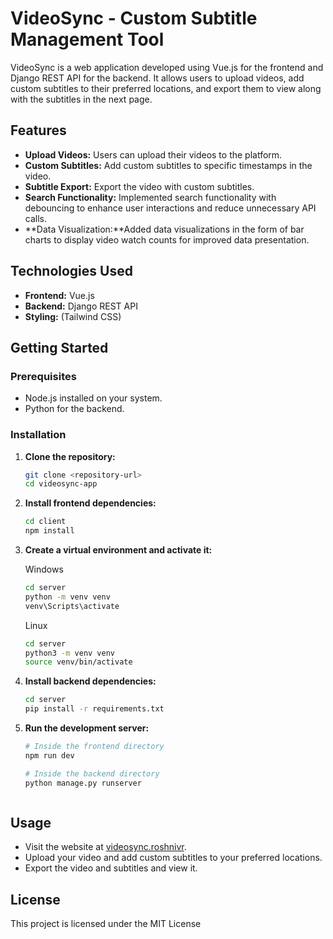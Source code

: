 # VideoSync - Custom Subtitle Management Tool

VideoSync is a web application developed using Vue.js for the frontend and Django REST API for the backend. It allows users to upload videos, add custom subtitles to their preferred locations, and export them to view along with the subtitles in the next page.

## Features

- **Upload Videos:** Users can upload their videos to the platform.
- **Custom Subtitles:** Add custom subtitles to specific timestamps in the video.
- **Subtitle Export:** Export the video with custom subtitles.
- **Search Functionality:** Implemented search functionality with debouncing to enhance user interactions and reduce unnecessary API calls.
- **Data Visualization:**Added data visualizations in the form of bar charts to display video watch counts for improved data presentation.

## Technologies Used

- **Frontend:** Vue.js
- **Backend:** Django REST API
- **Styling:** (Tailwind CSS)

## Getting Started

### Prerequisites

- Node.js installed on your system.
- Python for the backend.

### Installation

1. **Clone the repository:**

   ```bash
   git clone <repository-url>
   cd videosync-app
   ```
2. **Install frontend dependencies:**

   ```bash
   cd client
   npm install
   ```
3. **Create a virtual environment and activate it:**
 
   Windows
   ```bash
   cd server
   python -m venv venv
   venv\Scripts\activate
   ```
   Linux
   ```bash
   cd server
   python3 -m venv venv
   source venv/bin/activate
   ```

3. **Install backend dependencies:**

   ```bash
   cd server
   pip install -r requirements.txt
   ```

4. **Run the development server:**

   ```bash
   # Inside the frontend directory
   npm run dev

   # Inside the backend directory
   python manage.py runserver


   
## Usage

- Visit the website at [videosync.roshnivr](http://videosync.roshnivr.com/).
- Upload your video and add custom subtitles to your preferred locations.
- Export the video and subtitles and view it.


## License

This project is licensed under the MIT License

   
